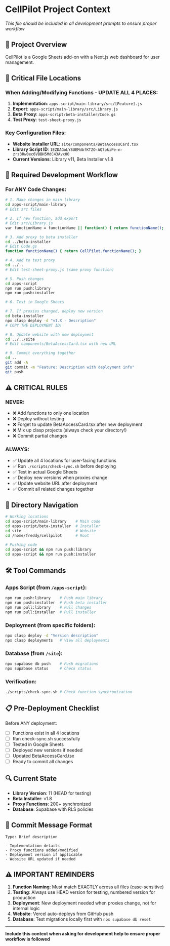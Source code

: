 # CellPilot Project Context
*This file should be included in all development prompts to ensure proper workflow*

## 🎯 Project Overview
CellPilot is a Google Sheets add-on with a Next.js web dashboard for user management.

## 📁 Critical File Locations

### When Adding/Modifying Functions - UPDATE ALL 4 PLACES:
1. **Implementation**: `apps-script/main-library/src/[Feature].js`
2. **Export**: `apps-script/main-library/src/Library.js`
3. **Beta Proxy**: `apps-script/beta-installer/Code.gs`
4. **Test Proxy**: `test-sheet-proxy.js`

### Key Configuration Files:
- **Website Installer URL**: `site/components/BetaAccessCard.tsx`
- **Library Script ID**: `1EZDAGoLY8UEMdbfKTZO-AQ7pkiPe-n-zrz3Rw0ec6VBBH5MdC43Avx0O`
- **Current Versions**: Library v11, Beta Installer v1.8

## 🔄 Required Development Workflow

### For ANY Code Changes:
```bash
# 1. Make changes in main library
cd apps-script/main-library
# Edit src files

# 2. If new function, add export
# Edit src/Library.js
var functionName = functionName || function() { return functionName(); };

# 3. Add proxy to beta installer
cd ../beta-installer
# Edit Code.gs
function functionName() { return CellPilot.functionName(); }

# 4. Add to test proxy
cd ../..
# Edit test-sheet-proxy.js (same proxy function)

# 5. Push changes
cd apps-script
npm run push:library
npm run push:installer

# 6. Test in Google Sheets

# 7. If proxies changed, deploy new version
cd beta-installer
npx clasp deploy -d "v1.X - Description"
# COPY THE DEPLOYMENT ID!

# 8. Update website with new deployment
cd ../../site
# Edit components/BetaAccessCard.tsx with new URL

# 9. Commit everything together
cd ..
git add -A
git commit -m "Feature: Description with deployment info"
git push
```

## ⚠️ CRITICAL RULES

### NEVER:
- ❌ Add functions to only one location
- ❌ Deploy without testing
- ❌ Forget to update BetaAccessCard.tsx after new deployment
- ❌ Mix up clasp projects (always check your directory!)
- ❌ Commit partial changes

### ALWAYS:
- ✅ Update all 4 locations for user-facing functions
- ✅ Run `./scripts/check-sync.sh` before deploying
- ✅ Test in actual Google Sheets
- ✅ Deploy new versions when proxies change
- ✅ Update website URL after deployment
- ✅ Commit all related changes together

## 📍 Directory Navigation

```bash
# Working locations
cd apps-script/main-library    # Main code
cd apps-script/beta-installer  # Installer
cd site                        # Website
cd /home/freddy/cellpilot      # Root

# Pushing code
cd apps-script && npm run push:library
cd apps-script && npm run push:installer
```

## 🛠️ Tool Commands

### Apps Script (from `/apps-script`):
```bash
npm run push:library    # Push main library
npm run push:installer  # Push beta installer
npm run pull:library    # Pull changes
npm run pull:installer  # Pull installer
```

### Deployment (from specific folders):
```bash
npx clasp deploy -d "Version description"
npx clasp deployments   # View all deployments
```

### Database (from `/site`):
```bash
npx supabase db push    # Push migrations
npx supabase status     # Check status
```

### Verification:
```bash
./scripts/check-sync.sh # Check function synchronization
```

## 📋 Pre-Deployment Checklist

Before ANY deployment:
- [ ] Functions exist in all 4 locations
- [ ] Ran check-sync.sh successfully
- [ ] Tested in Google Sheets
- [ ] Deployed new versions if needed
- [ ] Updated BetaAccessCard.tsx
- [ ] Ready to commit all changes

## 🔍 Current State
- **Library Version**: 11 (HEAD for testing)
- **Beta Installer**: v1.8
- **Proxy Functions**: 200+ synchronized
- **Database**: Supabase with RLS policies

## 📝 Commit Message Format
```
Type: Brief description

- Implementation details
- Proxy functions added/modified
- Deployment version if applicable
- Website URL updated if needed
```

## ⚠️ IMPORTANT REMINDERS

1. **Function Naming**: Must match EXACTLY across all files (case-sensitive)
2. **Testing**: Always use HEAD version for testing, numbered version for production
3. **Deployment**: New deployment needed when proxies change, not for internal logic
4. **Website**: Vercel auto-deploys from GitHub push
5. **Database**: Test migrations locally first with `npx supabase db reset`

---
**Include this context when asking for development help to ensure proper workflow is followed**